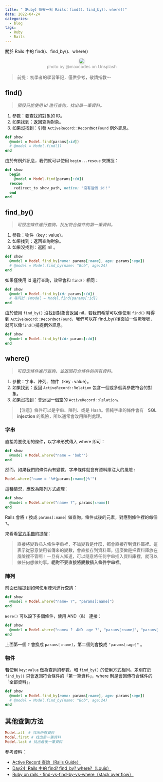 ```yaml
---
title: "【Ruby】每天一點 Rails：find()、find_by()、where()"
date: 2022-04-24
categories:
  - blog
tags:
  - Ruby
  - Rails
---
```


關於 Rails 中的 find()、find_by()、where()

<center>
    <img style="border-radius: 0.3125em;
    box-shadow: 0 2px 4px 0 rgba(34,36,38,.12),0 2px 10px 0 rgba(34,36,38,.08);" 
    src="https://miro.medium.com/max/875/1*pv_Izc6m-aHltyZgLQqptQ.jpeg">
    <br>
    <div style="color:orange;
    display: inline-block;
    color: #999;
    padding: 2px; font-size:14px">photo by @maxcodes on Unsplash</div>
</center>

> 前提：初學者的學習筆記，僅供參考，敬請指教～

## find()

> _預設只能使用 id 進行查詢，找出單一筆資料。_

1. 參數：要查找的對象的 ID。
2. 如果找到：返回查詢對象。
3. 如果沒找到：引發 `ActiveRecord::RecordNotFound` 例外訊息。

```ruby
def show
  @model = Model.find(params[:id])
  # @model = Model.find(1)
end
```

由於有例外訊息，我們就可以使用 `begin...rescue` 來捕捉：

```ruby
def show
  begin
    @model = Model.find(params[:id])
  rescue
    redirect_to show_path, notice: "沒有這個 id！"
  end
end
```

## find_by()

> _可設定條件進行查詢，找出符合條件的第一筆資料。_

1. 參數：物件（key : value）。
2. 如果找到：返回查詢對象。
3. 如果沒找到：返回 nil 。

```ruby
def show
  @model = Model.find_by(name: params[:name], age: params[:age])
  # @model = Model.find_by(name: "Bob", age:24)
end
```

如果僅使用 id 進行查詢，效果會和 `find()` 相同：

```ruby
def show
  @model = Model.find_by(id: params[:id])
  # 等同於：@model = Model.find(params[:id])
end
```

由於使用 `find_by()` 沒找到對象會返回 nil，若我們希望可以像使用 `find()` 時得到 `ActiveRecord::RecordNotFound`，我們可以在 find_by()後面加一個驚嘆號，就可以像`find()`捕捉例外訊息。

```ruby
def show
  @model = Model.find_by!(id: params[:id])
end
```

## where()

> _可設定條件進行查詢，並返回符合條件的所有資料。_

1. 參數：字串、陣列、物件（key : value）。
2. 如果找到：返回 `ActiveRecord::Relation` 包含一個或多個與參數符合的對象。
3. 如果沒找到：會返回一個空的 `ActiveRecord::Relation`。

> 【注意】條件可以是字串、陣列、或是 Hash。但純字串的條件會有　**SQL injection** 的風險，所以通常會改用陣列處理。

### 字串

直接將要使用的條件，以字串形式傳入 where 即可：

```ruby
def show
  @model = Model.where("name = 'bob'")
end
```

然而，如果我們的條件內有變數，字串條件就會有資料庫注入的風險 :

```ruby
Model.where("name = '%#{params[:name]}%'")
```

這種情況，應改為陣列方式處理：

```ruby
def show
  @model = Model.where("name= ?", params[:name])
end
```

Rails 會將 `?` 換成 `params[:name]` 做查詢。條件式後的元素，對應到條件裡的每個 `?`。

來看看[官方手冊](https://rails.ruby.tw/active_record_querying.html)的提醒：

> 直接將變數插入條件字串裡，不論變數是什麼，都會直接存到資料庫裡。這表示從惡意使用者傳來的變數，會直接存到資料庫。這麼做是把資料庫放在風險裡不管啊！一旦有人知道，可以隨意將任何字串插入資料庫裡，就可以做任何想做的事。**絕對不要直接將變數插入條件字串裡**。

### 陣列

前面已經提到如何使用陣列進行查詢：

```ruby
def show
  @model = Model.where("name= ?", "params[:name]")
end
```

`Were()` 可以設下多個條件，使用 AND（&） 連接：

```ruby
def show
  @model = Model.where("name= ?　AND　age ?", "params[:name]", "params[:age]")
end
```

上面第一個 `?` 會換成 `params[:name]`，第二個則會換成 `"params[:age]"` 。

### 物件

若使用 `key:value` 做為查詢的參數，和 `find_by()` 的使用方式相同。差別在於 `find_by()` 只會返回符合條件的「第一筆資料」，where 則是會回傳符合條件的「全部資料」。

```ruby
def show
  @model = Model.find_by(name: params[:name], age: params[:age])
  # @model = Model.find_by(name: "Bob", age:24)
end
```

## 其他查詢方法

```ruby
Model.all　# 找出所有資料
Model.first # 找出第一筆資料
Model.last # 找出最後一筆資料
```

參考資料：

- [Active Record 查詢（Rails Guide）](https://rails.ruby.tw/active_record_querying.html)
- [Day24: Rails 中的 find? find_by? where?（Louis）](https://ithelp.ithome.com.tw/articles/10225325)
- [Ruby on rails - find-vs-find-by-vs-where（stack over flow）](https://stackoverflow.com/questions/11161663/find-vs-find-by-vs-where)
